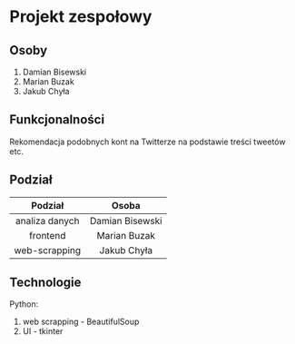 # Projekt zespołowy

## Osoby

1. Damian Bisewski
2. Marian Buzak
3. Jakub Chyła

## Funkcjonalności

Rekomendacja podobnych kont na Twitterze na podstawie treści tweetów etc.

## Podział

| Podział        | Osoba           |  
|:--------------:|:---------------:|
| analiza danych | Damian Bisewski |
| frontend       | Marian Buzak    |
| web-scrapping  | Jakub Chyła     |

## Technologie

Python:

1. web scrapping - BeautifulSoup
2. UI - tkinter
